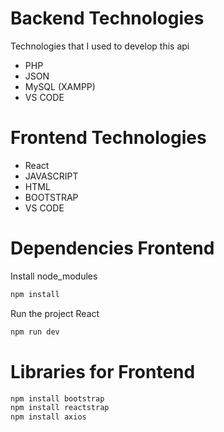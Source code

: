 # Backend Technologies

Technologies that I used to develop this api

- PHP
- JSON
- MySQL (XAMPP)
- VS CODE


# Frontend Technologies

- React
- JAVASCRIPT
- HTML
- BOOTSTRAP
- VS CODE


# Dependencies Frontend
Install node_modules
```sh
npm install

```
Run the project React
```sh
npm run dev
```

# Libraries for Frontend
```sh
npm install bootstrap 
npm install reactstrap 
npm install axios
```
